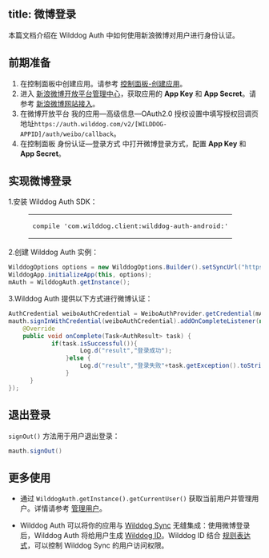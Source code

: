 
title:  微博登录
---


本篇文档介绍在 Wilddog Auth 中如何使用新浪微博对用户进行身份认证。

## 前期准备

1. 在控制面板中创建应用。请参考 [控制面板-创建应用](/console/creat.html#创建一个野狗应用)。
2. 进入 [新浪微博开放平台管理中心](http://open.weibo.com/apps)，获取应用的 **App Key** 和 **App Secret**。请参考 [新浪微博网站接入](http://open.weibo.com/connect)。
3. 在微博开放平台 我的应用—高级信息—OAuth2.0 授权设置中填写授权回调页地址`https://auth.wilddog.com/v2/[WILDDOG-APPID]/auth/weibo/callback`。
4. 在控制面板 身份认证—登录方式 中打开微博登录方式，配置 **App Key** 和 **App Secret**。



## 实现微博登录

1.安装 Wilddog Auth SDK：

<figure class="highlight java"><table><tbody><tr><td class="code"><pre><div class="line">compile <span class="string">&apos;com.wilddog.client:wilddog-auth-android:<span class="android-auth-version"></span>&apos;</span></div></pre></td></tr></tbody></table></figure>


2.创建 Wilddog Auth 实例：

```java
WilddogOptions options = new WilddogOptions.Builder().setSyncUrl("https://<wilddog appId>.wilddogio.com").build();
WilddogApp.initializeApp(this, options);
mAuth = WilddogAuth.getInstance();
```
3.Wilddog Auth 提供以下方式进行微博认证：


```java
AuthCredential weiboAuthCredential = WeiboAuthProvider.getCredential(mAccessToken.getToken(), mAccessToken.getUid());
mauth.signInWithCredential(weiboAuthCredential).addOnCompleteListener(new OnCompleteListener<AuthResult>() {
    @Override
    public void onComplete(Task<AuthResult> task) {
            if(task.isSuccessful()){
                    Log.d("result","登录成功");
                }else {
                    Log.d("result","登录失败"+task.getException().toString());
                }
      }
});

```





## 退出登录

 `signOut()` 方法用于用户退出登录：

```java
mauth.signOut()
```

## 更多使用

- 通过 `WilddogAuth.getInstance().getCurrentUser()` 获取当前用户并管理用户。详情请参考 [管理用户](/guide/auth/android/manageuser.html)。


- Wilddog Auth 可以将你的应用与 [Wilddog Sync](/overview/sync.html) 无缝集成：使用微博登录后，Wilddog Auth 将给用户生成 [Wilddog ID](/guide/auth/core/concept.html#Wilddog-ID)。Wilddog ID 结合 [规则表达式](/guide/sync/rules/introduce.html)，可以控制 Wilddog Sync 的用户访问权限。




